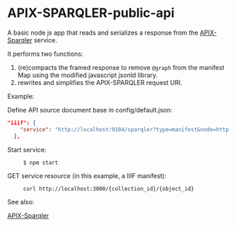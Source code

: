 APIX-SPARQLER-public-api
======

A basic node js app that reads and serializes a response from the [APIX-Sparqler](https://github.com/pan-dora/apix-sparqler) service.

It performs two functions:
1. (re)compacts the framed response to remove `@graph` from the manifest Map using the modified javascript jsonld library.
2. rewrites and simplifies the APIX-SPARQLER request URI.

Example:

Define API source document base in config/default.json:
```json
"iiif": {
    "service": "http://localhost:9104/sparqler?type=manifest&node=http://localhost:8080/fcrepo/rest/collection/",
  },
```  
 Start service:
 
         $ npm start
         
 GET service resource (in this example, a IIIF manifest):
            
         curl http://localhost:3000/{collection_id}/{object_id}
         
         
See also:

[APIX-Sparqler](https://github.com/pan-dora/apix-sparqler)         